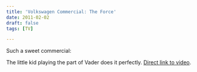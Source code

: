 ```yaml
---
title: 'Volkswagen Commercial: The Force'
date: 2011-02-02
draft: false
tags: [TV]

---
```


Such a sweet commercial:

The little kid playing the part of Vader does it perfectly. [Direct link to video](http://www.youtube.com/watch?v=R55e-uHQna0).